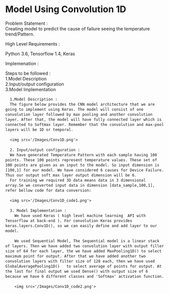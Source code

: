 # Model Using Convolution 1D  

Problem Statement :  
Creating model to predict the cause of failure seeing the temperature trend/Pattern.  

High Level Requirements :  

Python 3.6, Tensorflow 1.4, Keras  

Implemenation :   

Steps to be followed :    
      1.Model Description  
      2.Input/output configuration  
      3.Model Implementation  

      1.Model Description :  
      The figure below provides the CNN model architecture that we are going to implement using Keras. The model will consist of one convolution layer followed by max pooling and another convolution layer. After that, the model will have fully connected layer which is connected to Softmax layer. Remember that the convolution and max-pool layers will be 1D or temporal.  

      <img src='/Images/Conv1D.png'>  

      2. Input/output configuration :  
      We have generated Temperature Pattern with each sample having 100 points. These 100 points represent temperature values. These set of 100 points are given as an input to the model. So input dimension is [100,1] for our model. We have considered 6 causes for Device Failure.   Thus our output soft max layer output dimension will be 6.  
      For training we required 3D data means data in 3 dimensional array.Se we converted input data in dimension [data_sample,100,1], refer bellow code for data conversion:  

      <img src='/Images/Conv1D_code1.png'>   

      3. Model Implementation :  
        We have used Keras ( high level machine learning  API with Tensorflow at back-end ). For convolution Keras provides keras.layers.Conv1D(), so we can easily define and add layer to our model.  

        We used Sequential Model, The Sequential model is a linear stack of layers. Then we have added two convolution layer with output filler size of 64 for each layer, the we have added MaxPooling1D() to select maximum point for output. After that we have added another two convolution layers with filter size of 128 each, then we have used GlobalAveragePooling1D()   to select average of points for output. At the last for final output we used Dense() with output size of 6 because we have 6 different classes and 'Softmax' activation function.  

        <img src='/Images/Conv1D_code2.png'>   
